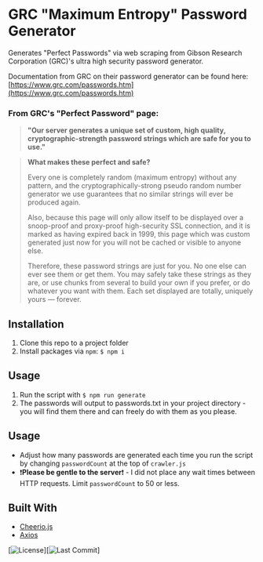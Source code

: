 # GRC "Maximum Entropy" Password Generator



Generates "Perfect Passwords" via web scraping from Gibson Research Corporation (GRC)'s ultra high security password generator.

Documentation from GRC on their password generator can be found here: [https://www.grc.com/passwords.htm](https://www.grc.com/passwords.htm)

### From GRC's "Perfect Password" page:

> **"Our server generates a unique set of custom, high quality, cryptographic-strength password strings which are safe for you to use."**

> **What makes these perfect and safe?**
>
> Every one is completely random (maximum entropy) without any pattern, and the cryptographically-strong pseudo random number generator we use guarantees that no similar strings will ever be produced again.
>
> Also, because this page will only allow itself to be displayed over a snoop-proof and proxy-proof high-security SSL connection, and it is marked as having expired back in 1999, this page which was custom generated just now for you will not be cached or visible to anyone else.
>
> Therefore, these password strings are just for you. No one else can ever see them or get them. You may safely take these strings as they are, or use chunks from several to build your own if you prefer, or do whatever you want with them. Each set displayed are totally, uniquely yours — forever.

## Installation

1. Clone this repo to a project folder
2. Install packages via `npm`: `$ npm i`

## Usage

1. Run the script with `$ npm run generate`
2. The passwords will output to passwords.txt in your project directory - you will find them there and can freely do with them as you please.

## Usage

- Adjust how many passwords are generated each time you run the script by changing `passwordCount` at the top of `crawler.js`
- ❗️**Please be gentle to the server**❗️ - I did not place any wait times between HTTP requests. Limit `passwordCount` to 50 or less.

## Built With

- [Cheerio.js](https://cheerio.js.org/)
- [Axios](https://github.com/axios/axios)

[![License](https://img.shields.io/github/license/connoro7/tokru-2?style=for-the-badge)][![Last Commit](https://img.shields.io/github/last-commit/connoro7/tokru-2?style=for-the-badge)]

